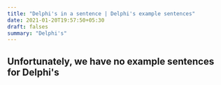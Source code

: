 ```yaml
---
title: "Delphi's in a sentence | Delphi's example sentences"
date: 2021-01-20T19:57:50+05:30
draft: falses
summary: "Delphi's"
---
```

## Unfortunately, we have no example sentences for Delphi's                 

